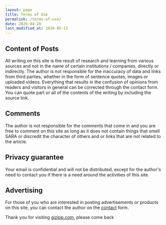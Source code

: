 ```yaml
---
layout: page
title: Terms of Use
permalink: /terms-of-use/
date: 2020-04-28
last_modified_at: 2020-05-13
---
```


## Content of Posts

All writing on this site is the result of research and learning from various sources and not in the name of certain institutions / companies, directly or indirectly. The author is not responsible for the inaccuracy of data and links from third parties, whether in the form of sentence quotes, images or uploaded videos. Everything that results in the confusion of opinions from readers and visitors in general can be corrected through the contact form. You can quote part or all of the contents of the writing by including the source link.

## Comments

The author is not responsible for the comments that come in and you are free to comment on this site as long as it does not contain things that smell SARA or discredit the character of others and or links that are not related to the article.

## Privacy guarantee

Your email is confidential and will not be distributed, except for the author's need to contact you if there is a need around the activities of this site.

## Advertising

For those of you who are interested in posting advertisements or products on this site, you can contact the author on the [contact](/contact) form.

Thank you for visiting [gizipp.com](/), please come back
